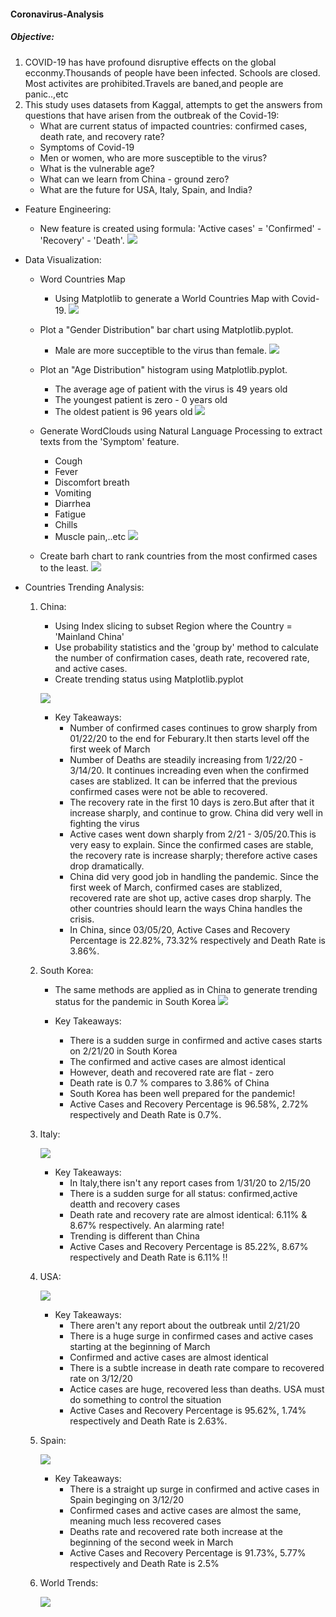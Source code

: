 #### Coronavirus-Analysis
#####  Objective:
1. COVID-19 has have profound disruptive effects on the global ecconmy.Thousands of people have been infected. Schools are closed. Most activites are prohibited.Travels are baned,and people are panic..,etc
2. This study uses datasets from Kaggal, attempts to get the answers from questions that have arisen from the outbreak of the Covid-19:
    * What are current status of impacted countries: confirmed cases, death rate, and recovery rate?
    * Symptoms of Covid-19
    * Men or women, who are more susceptible to the virus?
    * What is the vulnerable age?
    * What can we learn from China - ground zero?
    * What are the future for USA, Italy, Spain, and India?

* Feature Engineering:
    * New feature is created using formula: 'Active cases' = 'Confirmed' - 'Recovery' - 'Death'.
    ![](Image/CountriesWithCovid19_df.png)

* Data Visualization:
    
    * Word Countries Map
        * Using Matplotlib to generate a World Countries Map with Covid-19.
        ![](Image/CountriesWithCovid19.png)
    
    * Plot a "Gender Distribution" bar chart using Matplotlib.pyplot.
        * Male are more succeptible to the virus than female.
        ![](Image/GenderDistribution.png)
    
    * Plot an "Age Distribution" histogram using Matplotlib.pyplot.
        * The average age of patient with the virus is 49 years old
        * The youngest patient is zero - 0 years old
        * The oldest patient is 96 years old
        ![](Image/ageDistribution.png)
    
    * Generate WordClouds using Natural Language Processing to extract texts from the 'Symptom' feature.
        * Cough
        * Fever
        * Discomfort breath
        * Vomiting
        * Diarrhea
        * Fatigue
        * Chills
        * Muscle pain,..etc
        ![](Image/Covid-19Symptom.png)
    
    * Create barh chart to rank countries from the most confirmed cases to the least.
        ![](Image/Covid-19CasesperCountry.png)

* Countries Trending Analysis:
    
    1. China:
        - Using Index slicing to subset Region where the Country = 'Mainland China'
        - Use probability statistics and the 'group by' method to calculate the       number of confirmation cases, death rate, recovered rate, and active cases.
        - Create trending status using Matplotlib.pyplot
        
        ![](Image/TrendInChina.png)
        
        - Key Takeaways:
            * Number of confirmed cases continues to grow sharply from 01/22/20 to the end for Feburary.It then starts level off the first week of March
            * Number of Deaths are steadily increasing from 1/22/20 - 3/14/20. It continues increading even when the confirmed cases are stablized. It can be inferred that the previous confirmed cases were not be able to recovered.
            * The recovery rate in the first 10 days is zero.But after that it increase sharply, and continue to grow. China did very well in fighting the virus
            * Active cases went down sharply from 2/21 - 3/05/20.This is very easy to explain. Since the confirmed cases are stable, the recovery rate is increase sharply; therefore active cases drop dramatically.
            * China did very good job in handling the pandemic. Since the first week of March, confirmed cases are stablized, recovered rate are shot up, active cases drop sharply. The other countries should learn the ways China handles the crisis.
            * In China, since 03/05/20, Active Cases and Recovery Percentage is 22.82%, 73.32% respectively and Death Rate is 3.86%.
    
    2. South Korea:
       
       - The same methods are applied as in China to generate trending status for the pandemic in South Korea
        ![](Image/TrendInSKorea.png)
        
        - Key Takeaways:
            * There is a sudden surge in confirmed and active cases starts on 2/21/20 in South Korea
            * The confirmed and active cases are almost identical
            * However, death and recovered rate are flat - zero
            * Death rate is 0.7 % compares to 3.86% of China
            * South Korea has been well prepared for the pandemic!
            * Active Cases and Recovery Percentage is 96.58%, 2.72% respectively and Death Rate is 0.7%.
    
    3. Italy:
        
        ![](Image/TrendInItaly.png)
        
        - Key Takeaways:
            * In Italy,there isn't any report cases from 1/31/20 to 2/15/20
            * There is a sudden surge for all status: confirmed,active deatth and recovery cases
            * Death rate and recovery rate are almost identical: 6.11% & 8.67% respectively. An alarming rate!
            * Trending is different than China
            * Active Cases and Recovery Percentage is 85.22%, 8.67% respectively and Death Rate is 6.11% !!
    
    4. USA:
        
        ![](Image/TrendInUSA.png)
        
        - Key Takeaways:
            * There aren't any report about the outbreak until 2/21/20
            * There is a huge surge in confirmed cases and active cases starting at the beginning of March
            * Confirmed and active cases are almost identical
            * There is a subtle increase in death rate compare to recovered rate on 3/12/20
            * Actice cases are huge, recovered less than deaths. USA must do something to control the situation
            *  Active Cases and Recovery Percentage is 95.62%, 1.74% respectively and Death Rate is 2.63%.
    
    5. Spain:
        
        ![](Image/TrendInSpain.png)
        
        - Key Takeaways:
            * There is a straight up surge in confirmed and active cases in Spain beginging on 3/12/20
            * Confirmed cases and active cases are almost the same, meaning much less recovered cases
            * Deaths rate and recovered rate both increase at the beginning of the second week in March
            * Active Cases and Recovery Percentage is 91.73%, 5.77% respectively and Death Rate is 2.5%
 
    6. World Trends:
    
        ![](Image/WorldTrends.png)

      
    

    
    
    
  